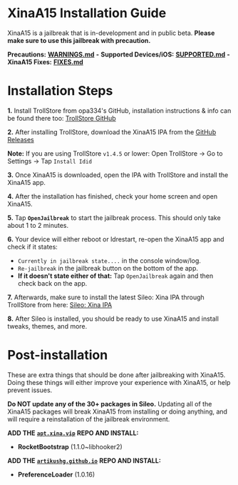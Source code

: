 # XinaA15 Installation Guide
XinaA15 is a jailbreak that is in-development and in public beta. **Please make sure to use this jailbreak with precaution.**

**Precautions:** [**WARNINGS.md**](https://github.com/NotDarkn/XinaA15/blob/main/WARNINGS.md) **-** **Supported Devices/iOS:** [**SUPPORTED.md**](https://github.com/NotDarkn/XinaA15/blob/main/SUPPORTED.md) **-** **XinaA15 Fixes:** [**FIXES.md**](https://github.com/NotDarkn/XinaA15/blob/main/FIXES.md)

# Installation Steps
**1.** Install TrollStore from opa334's GitHub, installation instructions & info can be found there too: [TrollStore GitHub](https://github.com/opa334/TrollStore)

**2.** After installing TrollStore, download the XinaA15 IPA from the [GitHub Releases](https://github.com/jacksight/xina520_official_jailbreak/releases)

**Note:** If you are using TrollStore `v1.4.5` or lower: Open TrollStore → Go to Settings → Tap `Install Idid`

**3.** Once XinaA15 is downloaded, open the IPA with TrollStore and install the XinaA15 app.

**4.** After the installation has finished, check your home screen and open XinaA15.

**5.** Tap **`OpenJailbreak`** to start the jailbreak process. This should only take about 1 to 2 minutes.

**6.** Your device will either reboot or ldrestart, re-open the XinaA15 app and check if it states:
- `Currently in jailbreak state....` in the console window/log.
- `Re-jailbreak` in the jailbreak button on the bottom of the app.
- **If it doesn't state either of that:** Tap `OpenJailbreak` again and then check back on the app.

**7.** Afterwards, make sure to install the latest Sileo: Xina IPA through TrollStore from here: [Sileo: Xina IPA](https://github.com/Sileo/Sileo/releases)

**8.** After Sileo is installed, you should be ready to use XinaA15 and install tweaks, themes, and more.

# Post-installation
These are extra things that should be done after jailbreaking with XinaA15. Doing these things will either improve your experience with XinaA15, or help prevent issues.

**Do NOT update any of the 30+ packages in Sileo.**
Updating all of the XinaA15 packages will break XinaA15 from installing or doing anything, and will require a reinstallation of the jailbreak environment.

**ADD THE** [**`apt.xina.vip`**](https://apt.xina.vip) **REPO AND INSTALL:**
- **RocketBootstrap** (1.1.0~libhooker2)

**ADD THE** [**`artikushg.github.io`**](https://artikushg.github.io) **REPO AND INSTALL:**
- **PreferenceLoader** (1.0.16)
